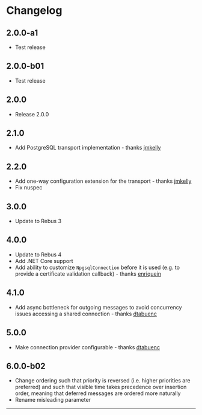 # Changelog

## 2.0.0-a1

* Test release

## 2.0.0-b01

* Test release

## 2.0.0

* Release 2.0.0

## 2.1.0

* Add PostgreSQL transport implementation - thanks [jmkelly]

## 2.2.0

* Add one-way configuration extension for the transport - thanks [jmkelly]
* Fix nuspec

## 3.0.0

* Update to Rebus 3

## 4.0.0

* Update to Rebus 4
* Add .NET Core support
* Add ability to customize `NpgsqlConnection` before it is used (e.g. to provide a certificate validation callback) - thanks [enriquein]

## 4.1.0

* Add async bottleneck for outgoing messages to avoid concurrency issues accessing a shared connection - thanks [dtabuenc]

## 5.0.0

* Make connection provider configurable - thanks [dtabuenc]

## 6.0.0-b02

* Change ordering such that priority is reversed (i.e. higher priorities are preferred) and such that visible time takes precedence over insertion order, meaning that deferred messages are ordered more naturally
* Rename misleading parameter

---

[dtabuenc]: https://github.com/dtabuenc
[enriquein]: https://github.com/enriquein
[jmkelly]: https://github.com/jmkelly
